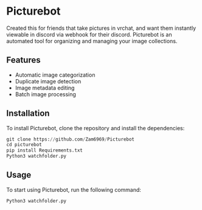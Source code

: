 # Picturebot
Created this for friends that take pictures in vrchat,
and want them instantly viewable in discord via webhook for their discord.
Picturebot is an automated tool for organizing and managing your image collections.


## Features

- Automatic image categorization
- Duplicate image detection
- Image metadata editing
- Batch image processing

## Installation

To install Picturebot, clone the repository and install the dependencies:

```py
git clone https://github.com/Zam6969/Picturebot
cd picturebot
pip install Requirements.txt
Python3 watchfolder.py
```

## Usage

To start using Picturebot, run the following command:

```py
Python3 watchfolder.py
```


